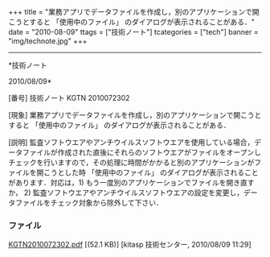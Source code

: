 ﻿+++
title = "業務アプリでデータファイルを作成し，別のアプリケーションで開こうとすると 「使用中のファイル」 のダイアログが表示されることがある．"
date = "2010-08-09"
ttags = ["技術ノート"]
tcategories = ["tech"]
banner = "img/technote.jpg"
+++

-----------------------------------------------------------------------------------------------------------------------------

*技術ノート

2010/08/09*


[番号]
技術ノート KGTN 2010072302

[現象]
業務アプリでデータファイルを作成し，別のアプリケーションで開こうとすると
「使用中のファイル」 のダイアログが表示されることがある．

[説明]
監査ソフトウエアやアンチウイルスソフトウエアを使用している場合，データファイルが作成された直後にそれらのソフトウエアがファイルをオープンしチェックを行いますので，その処理に時間がかかると別のアプリケーションがファイルを開こうとした時
「使用中のファイル」 のダイアログが表示されることがあります．対応は，1)
もう一度別のアプリケーションでファイルを開き直すか， 2)
監査ソフトウエアやアンチウイルスソフトウエアの設定を変更し，データファイルをチェック対象から除外して下さい．


### ファイル

 
 


[KGTN2010072302.pdf](http://techreport.kitasp.net/attachments/download/238/KGTN2010072302.pdf)
 [(52.1 KB)] [kitasp 技術センター, 2010/08/09
11:29]


 


 

